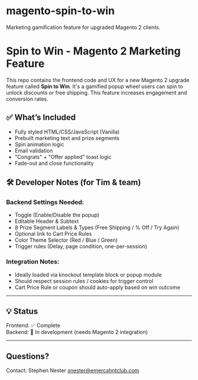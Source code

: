 # magento-spin-to-win
Marketing gamification feature for upgraded Magento 2 clients.

# Spin to Win - Magento 2 Marketing Feature

This repo contains the frontend code and UX for a new Magento 2 upgrade feature called **Spin to Win**. It's a gamified popup wheel users can spin to unlock discounts or free shipping. This feature increases engagement and conversion rates.

## ✅ What’s Included

- Fully styled HTML/CSS/JavaScript (Vanilla)
- Prebuilt marketing text and prize segments
- Spin animation logic
- Email validation
- "Congrats" + "Offer applied" toast logic
- Fade-out and close functionality

## 🛠️ Developer Notes (for Tim & team)

### Backend Settings Needed:
- Toggle (Enable/Disable the popup)
- Editable Header & Subtext
- 8 Prize Segment Labels & Types (Free Shipping / % Off / Try Again)
- Optional link to Cart Price Rules
- Color Theme Selector (Red / Blue / Green)
- Trigger rules (Delay, page condition, one-per-session)

### Integration Notes:
- Ideally loaded via knockout template block or popup module
- Should respect session rules / cookies for trigger control
- Cart Price Rule or coupon should auto-apply based on win outcome

---

## 💡 Status
Frontend: ✅ Complete  
Backend: 🔧 In development (needs Magento 2 integration)

---

## Questions?
Contact: Stephen Nester snester@emercahntclub.com
